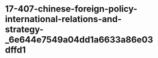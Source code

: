 # 17-407-chinese-foreign-policy-international-relations-and-strategy-_6e644e7549a04dd1a6633a86e03dffd1